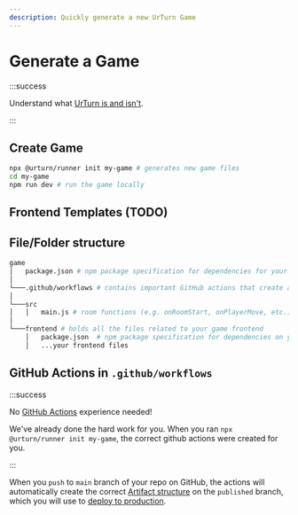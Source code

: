```yaml
---
description: Quickly generate a new UrTurn Game
---
```


# Generate a Game

:::success

Understand what [UrTurn is and isn't](/docs).

:::

## Create Game

```bash
npx @urturn/runner init my-game # generates new game files
cd my-game
npm run dev # run the game locally
```

## Frontend Templates (TODO)

## File/Folder structure

```bash
game
│   package.json # npm package specification for dependencies for your room functions (includes @urturn/runner for local development)
│
└───.github/workflows # contains important GitHub actions that create a build artifact for UrTurn to use
│
└───src
│   │   main.js # room functions (e.g. onRoomStart, onPlayerMove, etc.)
│   
└───frontend # holds all the files related to your game frontend
    │   package.json  # npm package specification for dependencies on your frontend (includes @urturn/client)
    │   ...your frontend files
```

## GitHub Actions in `.github/workflows`

:::success

No [GitHub Actions](https://github.com/features/actions) experience needed!

We've already done the hard work for you. When you ran `npx @urturn/runner init my-game`, the correct github actions were created for you.

:::

When you `push` to `main` branch of your repo on GitHub, the actions will automatically create the correct [Artifact structure](/docs/Getting-Started/Deploying-Your-Game#build-artifact-spec) on the `published` branch, which you will use to [deploy to production](/docs/Getting-Started/Deploying-Your-Game).
